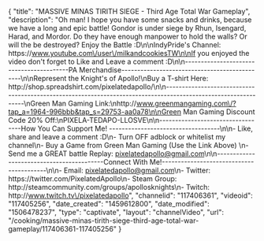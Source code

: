 {
    "title": "MASSIVE MINAS TIRITH SIEGE - Third Age Total War Gameplay",
    "description": "Oh man!  I hope you have some snacks and drinks, because we have a long and epic battle!  Gondor is under siege by Rhun, Isengard, Harad, and Mordor.  Do they have enough manpower to hold the walls?  Or will the be destroyed?  Enjoy the Battle :D\n\nIndyPride's Channel: https:\/\/www.youtube.com\/user\/milkandcookiesTW\n\nIf you enjoyed the video don't forget to Like and Leave a comment :D\n\n-----------------------------------------PA Merchandise----------------------------------------------\n\nRepresent the Knight's of Apollo!\nBuy a T-shirt Here: http:\/\/shop.spreadshirt.com\/pixelatedapollo\/\n\n---------------------------------------------------------------------------------------------------------------\nGreen Man Gaming Link:\nhttp:\/\/www.greenmangaming.com\/?tap_a=1964-996bbb&tap_s=29753-aa0a78\n\nGreen Man Gaming Discount Code 20% Off:\nPIXELA-TEDAPO-LLOSVE\n\n----------------------------------How You Can Support Me! -----------------------------------\n\n- Like, share and leave a comment :D\n- Turn OFF adblock or whitelist my channel\n- Buy a Game from Green Man Gaming (Use the Link Above) \n- Send me a GREAT battle Replay: pixelatedapollo@gmail.com\n\n------------------------------------------Connect With Me!-----------------------------------------\n\n- Email: pixelatedapollo@gmail.com\n- Twitter: https:\/\/twitter.com\/PixelatedApollo\n- Steam Group:  http:\/\/steamcommunity.com\/groups\/apollosknights\n- Twitch: http:\/\/www.twitch.tv\/pixelatedapollo",
    "channelid": "117406361",
    "videoid": "117405256",
    "date_created": "1459612800",
    "date_modified": "1506478237",
    "type": "captivate",
    "layout": "channelVideo",
    "url": "\/cooking\/massive-minas-tirith-siege-third-age-total-war-gameplay\/117406361-117405256"
}